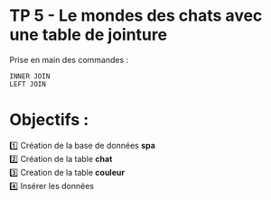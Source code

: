 # TP 5 - Le mondes des chats avec une table de jointure
Prise en main des commandes :  

<code>INNER JOIN</code>    
<code>LEFT JOIN</code>

# Objectifs :
:one: Création de la base de données **spa**  
:two: Création de la table **chat**  
:three: Creation de la table **couleur**  
:four: Insérer  les données  

 